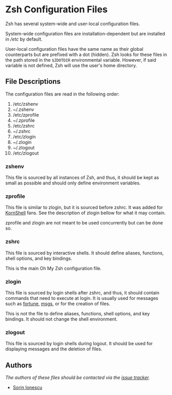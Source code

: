 Zsh Configuration Files
=======================

Zsh has several system-wide and user-local configuration files.

System-wide configuration files are installation-dependent but are installed
in */etc* by default.

User-local configuration files have the same name as their global counterparts
but are prefixed with a dot (hidden). Zsh looks for these files in the path
stored in the `$ZDOTDIR` environmental variable. However, if said variable is
not defined, Zsh will use the user's home directory.

File Descriptions
-----------------

The configuration files are read in the following order:

  01. /etc/zshenv
  02. ~/.zshenv
  03. /etc/zprofile
  04. ~/.zprofile
  05. /etc/zshrc
  06. ~/.zshrc
  07. /etc/zlogin
  08. ~/.zlogin
  09. ~/.zlogout
  10. /etc/zlogout

### zshenv

This file is sourced by all instances of Zsh, and thus, it should be kept as
small as possible and should only define environment variables.

### zprofile

This file is similar to zlogin, but it is sourced before zshrc. It was added
for [KornShell][1] fans. See the description of zlogin bellow for what it may
contain.

zprofile and zlogin are not meant to be used concurrently but can be done so.

### zshrc

This file is sourced by interactive shells. It should define aliases,
functions, shell options, and key bindings.

This is the main Oh My Zsh configuration file.

### zlogin

This file is sourced by login shells after zshrc, and thus, it should contain
commands that need to execute at login. It is usually used for messages such as
[fortune][2], [msgs][3], or for the creation of files.

This is not the file to define aliases, functions, shell options, and key
bindings. It should not change the shell environment.

### zlogout

This file is sourced by login shells during logout. It should be used for
displaying messages and the deletion of files.

Authors
-------

*The authors of these files should be contacted via the [issue tracker][4].*

  - [Sorin Ionescu](https://github.com/sorin-ionescu)

[1]: http://www.kornshell.com
[2]: http://en.wikipedia.org/wiki/Fortune_(Unix)
[3]: http://www.manpagez.com/man/1/msgs
[4]: https://github.com/sorin-ionescu/prezto/issues


